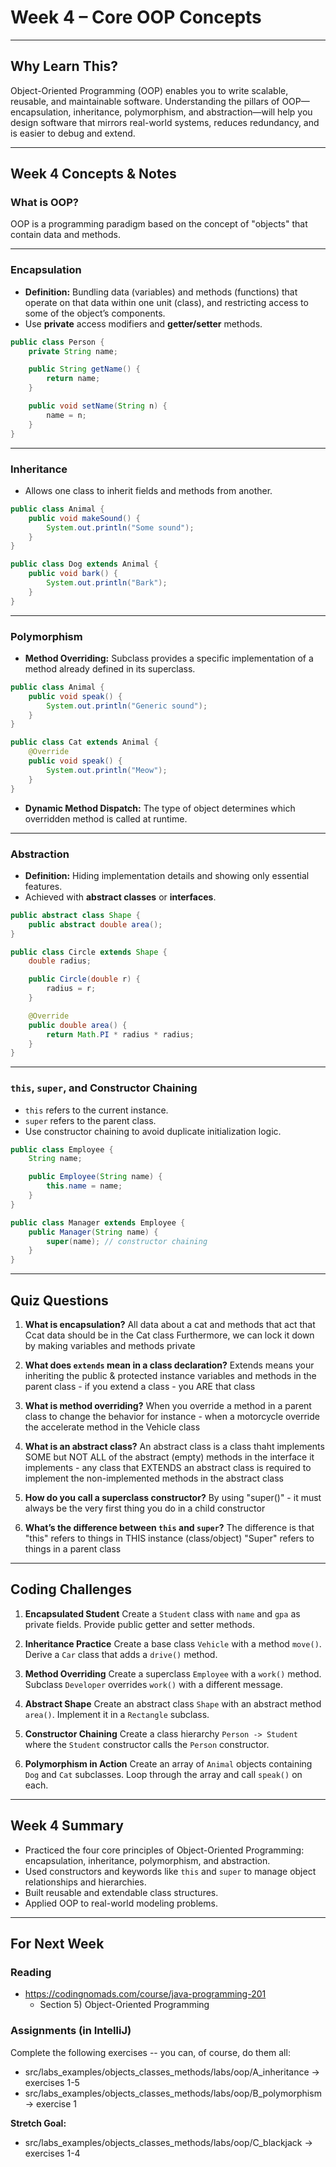 # Week 4 – Core OOP Concepts

---

## Why Learn This?

Object-Oriented Programming (OOP) enables you to write scalable, reusable, and maintainable software. Understanding the pillars of OOP—encapsulation, inheritance, polymorphism, and abstraction—will help you design software that mirrors real-world systems, reduces redundancy, and is easier to debug and extend.

---

## Week 4 Concepts & Notes

### What is OOP?

OOP is a programming paradigm based on the concept of "objects" that contain data and methods.

---

### Encapsulation

* **Definition:** Bundling data (variables) and methods (functions) that operate on that data within one unit (class), and restricting access to some of the object’s components.
* Use **private** access modifiers and **getter/setter** methods.

```java
public class Person {
    private String name;

    public String getName() {
        return name;
    }

    public void setName(String n) {
        name = n;
    }
}
```

---

### Inheritance

* Allows one class to inherit fields and methods from another.

```java
public class Animal {
    public void makeSound() {
        System.out.println("Some sound");
    }
}

public class Dog extends Animal {
    public void bark() {
        System.out.println("Bark");
    }
}
```

---

### Polymorphism

* **Method Overriding:** Subclass provides a specific implementation of a method already defined in its superclass.

```java
public class Animal {
    public void speak() {
        System.out.println("Generic sound");
    }
}

public class Cat extends Animal {
    @Override
    public void speak() {
        System.out.println("Meow");
    }
}
```

* **Dynamic Method Dispatch:** The type of object determines which overridden method is called at runtime.

---

### Abstraction

* **Definition:** Hiding implementation details and showing only essential features.
* Achieved with **abstract classes** or **interfaces**.

```java
public abstract class Shape {
    public abstract double area();
}

public class Circle extends Shape {
    double radius;

    public Circle(double r) {
        radius = r;
    }

    @Override
    public double area() {
        return Math.PI * radius * radius;
    }
}
```

---

### `this`, `super`, and Constructor Chaining

* `this` refers to the current instance.
* `super` refers to the parent class.
* Use constructor chaining to avoid duplicate initialization logic.

```java
public class Employee {
    String name;

    public Employee(String name) {
        this.name = name;
    }
}

public class Manager extends Employee {
    public Manager(String name) {
        super(name); // constructor chaining
    }
}
```

---

## Quiz Questions

1. **What is encapsulation?**
All data about a cat and methods that act that Ccat data should be in the Cat class
Furthermore, we can lock it down by making variables and methods private

2. **What does `extends` mean in a class declaration?**
Extends means your inheriting the public & protected instance variables 
and methods in the parent class - if you extend a class - you ARE that class

3. **What is method overriding?**
When you override a method in a parent class to change the behavior
for instance - when a motorcycle override the accelerate method in the Vehicle class

4. **What is an abstract class?**
An abstract class is a class thaht implements SOME but NOT ALL of the abstract (empty)
methods in the interface it implements - any class that EXTENDS an abstract class
is required to implement the non-implemented methods in the abstract class

5. **How do you call a superclass constructor?**
By using "super()" - it must always be the very first thing you do in a child constructor

6. **What’s the difference between `this` and `super`?**
The difference is that "this" refers to things in THIS instance (class/object)
"Super" refers to things in a parent class

---

## Coding Challenges

1. **Encapsulated Student**
   Create a `Student` class with `name` and `gpa` as private fields. Provide public getter and setter methods.

2. **Inheritance Practice**
   Create a base class `Vehicle` with a method `move()`. Derive a `Car` class that adds a `drive()` method.

3. **Method Overriding**
   Create a superclass `Employee` with a `work()` method. Subclass `Developer` overrides `work()` with a different message.

4. **Abstract Shape**
   Create an abstract class `Shape` with an abstract method `area()`. Implement it in a `Rectangle` subclass.

5. **Constructor Chaining**
   Create a class hierarchy `Person -> Student` where the `Student` constructor calls the `Person` constructor.

6. **Polymorphism in Action**
   Create an array of `Animal` objects containing `Dog` and `Cat` subclasses. Loop through the array and call `speak()` on each.

---

## Week 4 Summary

* Practiced the four core principles of Object-Oriented Programming: encapsulation, inheritance, polymorphism, and abstraction.
* Used constructors and keywords like `this` and `super` to manage object relationships and hierarchies.
* Built reusable and extendable class structures.
* Applied OOP to real-world modeling problems.

---

## For Next Week

### Reading 
* https://codingnomads.com/course/java-programming-201
    * Section 5) Object-Oriented Programming

### Assignments (in IntelliJ)

Complete the following exercises -- you can, of course, do them all:

* src/labs_examples/objects_classes_methods/labs/oop/A_inheritance -> exercises 1-5
* src/labs_examples/objects_classes_methods/labs/oop/B_polymorphism -> exercise 1

**Stretch Goal:** 
* src/labs_examples/objects_classes_methods/labs/oop/C_blackjack -> exercises 1-4
